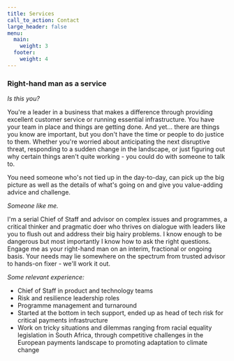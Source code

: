 ```yaml
---
title: Services
call_to_action: Contact
large_header: false
menu:
  main:
    weight: 3
  footer:
    weight: 4
---
```


### Right-hand man as a service
*Is this you?*

You're a leader in a business that makes a difference through providing excellent customer service or running essential infrastructure. You have your team in place and things are getting done. And yet... there are things you know are important, but you don't have the time or people to do justice to them. Whether you're worried about anticipating the next disruptive threat, responding to a sudden change in the landscape, or just figuring out why certain things aren't quite working - you could do with someone to talk to.

You need someone who's not tied up in the day-to-day, can pick up the big picture as well as the details of what's going on and give you value-adding advice and challenge.

*Someone like me.*

I'm a serial Chief of Staff and advisor on complex issues and programmes, a critical thinker and pragmatic doer who thrives on dialogue with leaders like you to flush out and address their big hairy problems. I know enough to be dangerous but most importantly I know how to ask the right questions. Engage me as your right-hand man on an interim, fractional or ongoing basis. Your needs may lie somewhere on the spectrum from trusted advisor to hands-on fixer - we'll work it out.

*Some relevant experience:*
- Chief of Staff in product and technology teams
- Risk and resilience leadership roles
- Programme management and turnaround 
- Started at the bottom in tech support, ended up as head of tech risk for critical payments infrastructure
- Work on tricky situations and dilemmas ranging from racial equality legislation in South Africa, through competitive challenges in the European payments landscape to promoting adaptation to climate change

[comment]: # (- COO of an academy providing training in systems thinking and leadership for the 21<sup>st</sup> Century)
